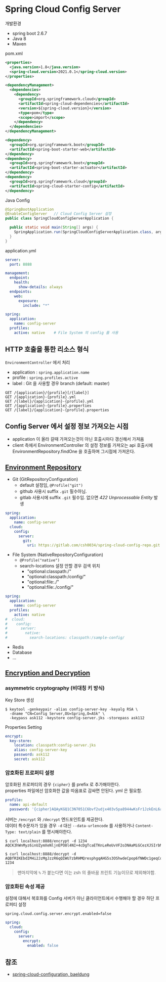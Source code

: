 # Spring Cloud Config Server

개발환경
- spring boot 2.6.7
- Java 8
- Maven

pom.xml
```xml
<properties>
  <java.version>1.8</java.version>
  <spring-cloud.version>2021.0.1</spring-cloud.version>
</properties>

<dependencyManagement>
  <dependencies>
    <dependency>
      <groupId>org.springframework.cloud</groupId>
      <artifactId>spring-cloud-dependencies</artifactId>
      <version>${spring-cloud.version}</version>
      <type>pom</type>
      <scope>import</scope>
    </dependency>
  </dependencies>
</dependencyManagement>

<dependency>
  <groupId>org.springframework.boot</groupId>
  <artifactId>spring-boot-starter-web</artifactId>
</dependency>
<dependency>
  <groupId>org.springframework.boot</groupId>
  <artifactId>spring-boot-starter-actuator</artifactId>
</dependency>
<dependency>
  <groupId>org.springframework.cloud</groupId>
  <artifactId>spring-cloud-starter-config</artifactId>
</dependency>
```
Java Config
```java
@SpringBootApplication
@EnableConfigServer   // Cloud Config Server 설정
public class SpringCloudConfigServerApplication {

  public static void main(String[] args) {
    SpringApplication.run(SpringCloudConfigServerApplication.class, args);
  }
}
```
application.yml
```yaml
server:
  port: 8888

management:
  endpoint:
    health:
      show-details: always
  endpoints:
    web:
      exposure:
        include: "*"

spring:
  application:
    name: config-server
  profiles:
    active: native    # File System 의 config 를 사용
```

## HTTP 호출을 통한 리소스 형식
`EnvironmentController` 에서 처리
- application : `spring.application.name`
- profile : `spring.profiles.active`
- label : Git 을 사용할 경우 branch (default: master)
```text
GET /{application}/{profile}[/{label}]
GET /{application}-{profile}.yml
GET /{label}/{application}-{profile}.yml
GET /{application}-{profile}.properties
GET /{label}/{application}-{profile}.properties
```

## Config Server 에서 설정 정보 가져오는 시점
- application 이 올라 갈때 가져오는것이 아닌 호출시마다 갱신해서 가져옴
- client 측에서 EnvironmentController 의 설정 정보를 가져오는 api 호출시에  
  EnvironmentRepository.findOne 을 호출하며 그시점에 가져온다.

## [Environment Repository](https://docs.spring.io/spring-cloud-config/docs/current/reference/html/#_environment_repository)
- Git (GitRepositoryConfiguration)
  - default 설정임, `@Profile("git")` 
  - github 사용시 suffix `.git` 필수아님.
  - gitlab 사용시에 suffix `.git` 필수임. 없으면 _422 Unprocessable Entity_ 발생 
```yaml
spring:
  application:
    name: config-server
  cloud:
    config:
      server:
        git:
          uri: https://gitlab.com/csh0034/spring-cloud-config-repo.git
```
- File System (NativeRepositoryConfiguration)
  - `@Profile("native")`
  - search-locations 설정 안할 경우 검색 위치
    - "optional:classpath:/"
    - "optional:classpath:/config/"
    - "optional:file:./"
    - "optional:file:./config/"
```yaml
spring:
  application:
    name: config-server
  profiles:
    active: native
#  cloud:
#    config:
#      server:
#        native:
#          search-locations: classpath:/sample-config/
```
- Redis
- Database
- ...

## [Encryption and Decryption](https://docs.spring.io/spring-cloud-config/docs/current/reference/html/#_encryption_and_decryption)

### asymmetric cryptography (비대칭 키 방식)

Key Store 생성

```shell
$ keytool -genkeypair -alias config-server-key -keyalg RSA \
  -dname "CN=Config Server,OU=Spring,O=ASk" \
  -keypass ask112 -keystore config-server.jks -storepass ask112
```

Properties Setting

```yaml
encrypt:
  key-store:
    location: classpath:config-server.jks
    alias: config-server-key
    password: ask112
    secret: ask112
```

### 암호화된 프로퍼티 설정

암호화된 프로퍼티의 경우 `{cipher}` 를 prefix 로 추가해야한다.  
properties 파일에선 암호화한 값을 따옴표로 감싸면 안된다. yml 은 필요함.

```yaml
profile:
  name: api-default
  password: '{cipher}AQAyKGQ1C3N7051C6bvf2udjx403v5pa8944wKsFr1JzkEnL6aWVdnUx+z4MasnTORakG1QdaPgCJ5elSq8srvT97iinnNlcyjOFmdCQdWuj1ocNZHW9XuZ2uDHzDCBpMGCW9WsutrchkgvXLAaYxe+43Fr4c/Mk3yM4RwLbizc+KFHUo3bsXm9uSyPMc4dJucxE3zc+YVhmdGEnhck3Dt/EdyHrqU/15adHh6xW2qxKUHa/m2+pLUg8WMx469RgaeULqD3DBAPUqPkuERcrdGtbpFsTHfCANC+o1wjDhxCe6TTw+fFa5fk7Xfmw4fG59oCb8LoL87detDOK83I6H56ASYCWew27NcedcP0iU9v8soadr4UWQ2SU9b5oYjpsjcU='
```

서버는 `/encrypt` 와 `/decrypt` 엔드포인트를 제공한다.  
데이터 특수문자가 있을 경우 `-d` 대신 `--data-urlencode` 를 사용하거나 `Content-Type: text/plain` 를 명시해야한다.

```shell
$ curl localhost:8888/encrypt -d 1234
AQCK3hWnMyz6inUZymXeNljnEPO8l4NI+4cDgTcaETKnLeReUvVF2o3NAaMiGCezXJSIrbMG3crs2J+mwgA5bWPp0CSm9rGRtB3zXVY8MYWwS42I0/Jr8IUWmRKyXdZJIkrU1GzIWqmT6EXQGH2w3qoYLeEWADPikBbnvD6E/fIWwJnqP8RlOUOpCJ4CL4vQVjHwyBmb4yUL/e2kw99HRpQXB8KkMWfKlg4+wrhMq4pJdGZfhYLVb4lArEolBH4a1owIQXanG+0e6rOh/ClTVQ2T3HP6bUsyPlZt38q4kiHjR9WZr5XgEbE+i/WyqwXrUwGL0SCgV8IkyLj1KYQf/Ug2al3RcnV6GAJLQ06MzxDUupcqbgupxLQ1eAoQB54v6Zw=

$ curl localhost:8888/decrypt -d AQBfRIKEbdIM4i2JzMgJzzR6qQIWU7zbRHMQresphgqAHG5s3OShwdeCpop6fNWDc1geqCqFppfLi979mBYmfFcqj0FfCIk0cEaV7FnFZO9lyu0GpQXYjLGjbfxMZGZ+b72XCheItxOi7QN2c8wsM/i72GwmODyBOH4A9wBWOFlHkBAgNmUKTnKY2r45FNJlmruSC8uQy2WmFHLlKPeDBrOhNvjttgYhyylQdnOtowDe4DsImFK37bU4EKXdy3EMV5wC+F5bLsQjeZ9Mrlk951901B4X4cjUD0//PzqIZaaVb8QpbaRD9FAiCW+GvAHx6VUUj2z6CGmsDhiov+sjr6X051Zp58GUP88JwSSRIlVcdUyU1rvV14mMXzb59qflltM=
1234
```

> 맨마지막에 `%` 가 붙는다면 이는 zsh 의 줄바꿈 프린트 기능이므로 제외해야함.

### 암호화된 속성 제공

설정에 대해서 복호화를 Config 서버가 아닌 클라이언트에서 수행해야 할 경우 하단 프로퍼티 설정

```properties
spring.cloud.config.server.encrypt.enabled=false
```

```yaml
spring:
  cloud:
    config:
      server:
        encrypt:
          enabled: false
```

## 참조

- [spring-cloud-configuration, baeldung](https://www.baeldung.com/spring-cloud-configuration)
